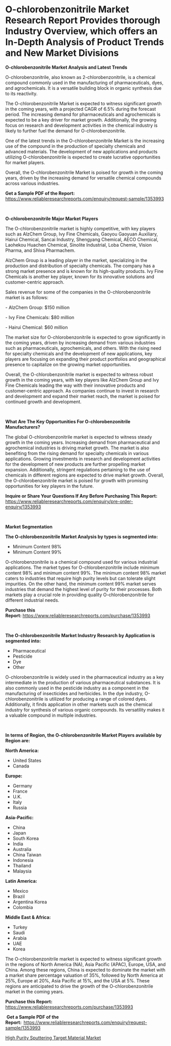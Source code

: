 <p><h1>O-chlorobenzonitrile Market Research Report Provides thorough Industry Overview, which offers an In-Depth Analysis of Product Trends and New Market Divisions</h1></p><p><strong>O-chlorobenzonitrile Market Analysis and Latest Trends</strong></p>
<p><p>O-chlorobenzonitrile, also known as 2-chlorobenzonitrile, is a chemical compound commonly used in the manufacturing of pharmaceuticals, dyes, and agrochemicals. It is a versatile building block in organic synthesis due to its reactivity.</p><p>The O-chlorobenzonitrile Market is expected to witness significant growth in the coming years, with a projected CAGR of 6.5% during the forecast period. The increasing demand for pharmaceuticals and agrochemicals is expected to be a key driver for market growth. Additionally, the growing focus on research and development activities in the chemical industry is likely to further fuel the demand for O-chlorobenzonitrile.</p><p>One of the latest trends in the O-chlorobenzonitrile Market is the increasing use of the compound in the production of specialty chemicals and advanced materials. The development of new applications and products utilizing O-chlorobenzonitrile is expected to create lucrative opportunities for market players.</p><p>Overall, the O-chlorobenzonitrile Market is poised for growth in the coming years, driven by the increasing demand for versatile chemical compounds across various industries.</p></p>
<p><strong>Get a Sample PDF of the Report:&nbsp;</strong> <a href="https://www.reliableresearchreports.com/enquiry/request-sample/1353993">https://www.reliableresearchreports.com/enquiry/request-sample/1353993</a></p>
<p>&nbsp;</p>
<p><strong>O-chlorobenzonitrile Major Market Players</strong></p>
<p><p>The O-chlorobenzonitrile market is highly competitive, with key players such as AlzChem Group, Ivy Fine Chemicals, Gaoyou Gaoyuan Auxiliary, Hairui Chemical, Sancai Industry, Shengyang Chemical, AECO Chemical, Laohekou Huachen Chemical, Sinolite Industrial, Loba Chemie, Vision Pharma, and Shiva Pharmachem.</p><p>AlzChem Group is a leading player in the market, specializing in the production and distribution of specialty chemicals. The company has a strong market presence and is known for its high-quality products. Ivy Fine Chemicals is another key player, known for its innovative solutions and customer-centric approach.</p><p>Sales revenue for some of the companies in the O-chlorobenzonitrile market is as follows:</p><p>- AlzChem Group: $150 million</p><p>- Ivy Fine Chemicals: $80 million</p><p>- Hairui Chemical: $60 million</p><p>The market size for O-chlorobenzonitrile is expected to grow significantly in the coming years, driven by increasing demand from various industries such as pharmaceuticals, agrochemicals, and others. With the rising need for specialty chemicals and the development of new applications, key players are focusing on expanding their product portfolios and geographical presence to capitalize on the growing market opportunities.</p><p>Overall, the O-chlorobenzonitrile market is expected to witness robust growth in the coming years, with key players like AlzChem Group and Ivy Fine Chemicals leading the way with their innovative products and customer-centric approach. As companies continue to invest in research and development and expand their market reach, the market is poised for continued growth and development.</p></p>
<p>&nbsp;</p>
<p><strong>What Are The Key Opportunities For O-chlorobenzonitrile Manufacturers?</strong></p>
<p><p>The global O-chlorobenzonitrile market is expected to witness steady growth in the coming years. Increasing demand from pharmaceutical and agrochemical industries is driving market growth. The market is also benefiting from the rising demand for specialty chemicals in various applications. Growing investments in research and development activities for the development of new products are further propelling market expansion. Additionally, stringent regulations pertaining to the use of chemicals in different regions are expected to drive market growth. Overall, the O-chlorobenzonitrile market is poised for growth with promising opportunities for key players in the future.</p></p>
<p><strong>Inquire or Share Your Questions If Any Before Purchasing This Report:</strong> <a href="https://www.reliableresearchreports.com/enquiry/pre-order-enquiry/1353993">https://www.reliableresearchreports.com/enquiry/pre-order-enquiry/1353993</a></p>
<p>&nbsp;</p>
<p><strong>Market Segmentation</strong></p>
<p><strong>The O-chlorobenzonitrile Market Analysis by types is segmented into:</strong></p>
<p><ul><li>Minimum Content 98%</li><li>Minimum Content 99%</li></ul></p>
<p><p>O-chlorobenzonitrile is a chemical compound used for various industrial applications. The market types for O-chlorobenzonitrile include minimum content 98% and minimum content 99%. The minimum content 98% market caters to industries that require high purity levels but can tolerate slight impurities. On the other hand, the minimum content 99% market serves industries that demand the highest level of purity for their processes. Both markets play a crucial role in providing quality O-chlorobenzonitrile for different industrial needs.</p></p>
<p><strong>Purchase this Report:&nbsp;</strong><a href="https://www.reliableresearchreports.com/purchase/1353993">https://www.reliableresearchreports.com/purchase/1353993</a></p>
<p>&nbsp;</p>
<p><strong>The O-chlorobenzonitrile Market Industry Research by Application is segmented into:</strong></p>
<p><ul><li>Pharmaceutical</li><li>Pesticide</li><li>Dye</li><li>Other</li></ul></p>
<p><p>O-chlorobenzonitrile is widely used in the pharmaceutical industry as a key intermediate in the production of various pharmaceutical substances. It is also commonly used in the pesticide industry as a component in the manufacturing of insecticides and herbicides. In the dye industry, O-chlorobenzonitrile is utilized for producing a range of colored dyes. Additionally, it finds application in other markets such as the chemical industry for synthesis of various organic compounds. Its versatility makes it a valuable compound in multiple industries.</p></p>
<p>&nbsp;</p>
<p><strong>In terms of Region, the O-chlorobenzonitrile Market Players available by Region are:</strong></p>
<p>
    <p> <strong> North America: </strong>
        <ul>
            <li>United States</li>
            <li>Canada</li>
        </ul>
        </p> 
    <p> <strong> Europe: </strong>
        <ul>
            <li>Germany</li>
            <li>France</li>
            <li>U.K.</li>
            <li>Italy</li>
            <li>Russia</li>
        </ul>
        </p> 
    <p> <strong> Asia-Pacific: </strong>
        <ul>
            <li>China</li>
            <li>Japan</li>
            <li>South Korea</li>
            <li>India</li>
            <li>Australia</li>
            <li>China Taiwan</li>
            <li>Indonesia</li>
            <li>Thailand</li>
            <li>Malaysia</li>
        </ul>
        </p> 
    <p> <strong> Latin America: </strong>
        <ul>
            <li>Mexico</li>
            <li>Brazil</li>
            <li>Argentina Korea</li>
            <li>Colombia</li>
        </ul>
        </p> 
    <p> <strong> Middle East & Africa: </strong>
        <ul>
            <li>Turkey</li>
            <li>Saudi</li>
            <li>Arabia</li>
            <li>UAE</li>
            <li>Korea</li>
        </ul>
    </p>
    </p>
<p><p>The O-chlorobenzonitrile market is expected to witness significant growth in the regions of North America (NA), Asia Pacific (APAC), Europe, USA, and China. Among these regions, China is expected to dominate the market with a market share percentage valuation of 35%, followed by North America at 25%, Europe at 20%, Asia Pacific at 15%, and the USA at 5%. These regions are anticipated to drive the growth of the O-chlorobenzonitrile market in the coming years.</p></p>
<p><strong>Purchase this Report: </strong><a href="https://www.reliableresearchreports.com/purchase/1353993">https://www.reliableresearchreports.com/purchase/1353993</a></p>
<p>&nbsp;<strong>Get a Sample PDF of the Report:&nbsp;&nbsp;</strong><a href="https://www.reliableresearchreports.com/enquiry/request-sample/1353993">https://www.reliableresearchreports.com/enquiry/request-sample/1353993</a></p>
<p><strong></strong></p>
<p><p><a href="https://gamy-alyssum-396.notion.site/High-Purity-Sputtering-Target-Material-Market-A-Comprehensive-Report-of-its-Market-Share-Growth-T-b864d108c3144dddb2692c4e7e5fa95a">High Purity Sputtering Target Material Market</a></p></p>